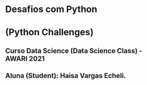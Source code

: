 # Desafios com Python
# (Python Challenges)

## Curso Data Science (Data Science Class) - AWARI 2021
## Aluna (Student): Haisa Vargas Echeli.
